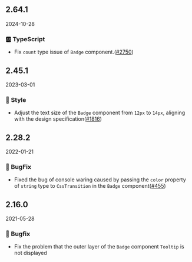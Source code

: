 ## 2.64.1

2024-10-28

### 🆎 TypeScript

- Fix `count` type issue of `Badge` component.([#2750](https://github.com/arco-design/arco-design/pull/2750))

## 2.45.1

2023-03-01

### 💅 Style

- Adjust the text size of the `Badge` component from `12px` to `14px`, aligning with the design specification([#1816](https://github.com/arco-design/arco-design/pull/1816))

## 2.28.2

2022-01-21

### 🐛 BugFix

- Fixed the bug of console waring caused by passing the `color` property of `string` type to `CssTransition` in the `Badge` component([#455](https://github.com/arco-design/arco-design/pull/455))

## 2.16.0

2021-05-28

### 🐛 Bugfix

- Fix the problem that the outer layer of the `Badge` component `Tooltip` is not displayed




